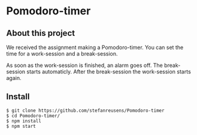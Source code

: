 # Pomodoro-timer

## About this project

We received the assignment making a Pomodoro-timer.
You can set the time for a work-session and a break-session.

As soon as the work-session is finished, an alarm goes off. The break-session starts automaticly.
After the break-session the work-session starts again. 

## Install

    $ git clone https://github.com/stefanreusens/Pomodoro-timer
    $ cd Pomodoro-timer/
    $ npm install
    $ npm start